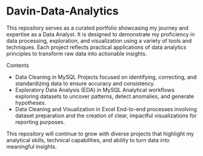 # Davin-Data-Analytics
This repository serves as a curated portfolio showcasing my journey and expertise as a Data Analyst. 
It is designed to demonstrate my proficiency in data processing, exploration, and visualization using a variety of tools and techniques.
Each project reflects practical applications of data analytics principles to transform raw data into actionable insights.

Contents
- Data Cleaning in MySQL
  Projects focused on identifying, correcting, and standardizing data to ensure accuracy and consistency.
- Exploratory Data Analysis (EDA) in MySQL
  Analytical workflows exploring datasets to uncover patterns, detect anomalies, and generate hypotheses.
- Data Cleaning and Visualization in Excel
  End-to-end processes involving dataset preparation and the creation of clear, impactful visualizations for reporting purposes.

This repository will continue to grow with diverse projects that highlight my analytical skills, technical capabilities, and ability to turn data into meaningful insights.
